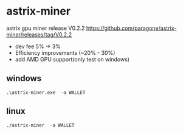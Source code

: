 # astrix-miner
astrix gpu miner release
V0.2.2
https://github.com/paragone/astrix-miner/releases/tag/V0.2.2

- dev fee 5% -> 3%
- Efficiency improvements (~20% - 30%)
- add AMD GPU support(only test on windows)

## windows 
```
.\astrix-miner.exe  -a WALLET
```
## linux
```
./astrix-miner  -a WALLET
```
